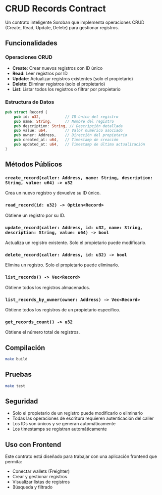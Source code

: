 # CRUD Records Contract

Un contrato inteligente Soroban que implementa operaciones CRUD (Create, Read, Update, Delete) para gestionar registros.

## Funcionalidades

### Operaciones CRUD
- **Create**: Crear nuevos registros con ID único
- **Read**: Leer registros por ID
- **Update**: Actualizar registros existentes (solo el propietario)
- **Delete**: Eliminar registros (solo el propietario)
- **List**: Listar todos los registros o filtrar por propietario

### Estructura de Datos
```rust
pub struct Record {
    pub id: u32,           // ID único del registro
    pub name: String,      // Nombre del registro
    pub description: String, // Descripción detallada
    pub value: u64,        // Valor numérico asociado
    pub owner: Address,    // Dirección del propietario
    pub created_at: u64,   // Timestamp de creación
    pub updated_at: u64,   // Timestamp de última actualización
}
```

## Métodos Públicos

### `create_record(caller: Address, name: String, description: String, value: u64) -> u32`
Crea un nuevo registro y devuelve su ID único.

### `read_record(id: u32) -> Option<Record>`
Obtiene un registro por su ID.

### `update_record(caller: Address, id: u32, name: String, description: String, value: u64) -> bool`
Actualiza un registro existente. Solo el propietario puede modificarlo.

### `delete_record(caller: Address, id: u32) -> bool`
Elimina un registro. Solo el propietario puede eliminarlo.

### `list_records() -> Vec<Record>`
Obtiene todos los registros almacenados.

### `list_records_by_owner(owner: Address) -> Vec<Record>`
Obtiene todos los registros de un propietario específico.

### `get_records_count() -> u32`
Obtiene el número total de registros.

## Compilación

```bash
make build
```

## Pruebas

```bash
make test
```

## Seguridad

- Solo el propietario de un registro puede modificarlo o eliminarlo
- Todas las operaciones de escritura requieren autenticación del caller
- Los IDs son únicos y se generan automáticamente
- Los timestamps se registran automáticamente

## Uso con Frontend

Este contrato está diseñado para trabajar con una aplicación frontend que permita:
- Conectar wallets (Freighter)
- Crear y gestionar registros
- Visualizar listas de registros
- Búsqueda y filtrado
